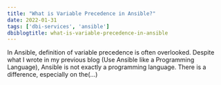 ```yaml
---
title: "What is Variable Precedence in Ansible?"
date: 2022-01-31
tags: ['dbi-services', 'ansible']
dbiblogtitle: what-is-variable-precedence-in-ansible
---
```

In Ansible, definition of variable precedence is often overlooked. Despite what I wrote in my previous blog (Use Ansible like a Programming Language), Ansible is not exactly a programming language. There is a difference, especially on the(…)